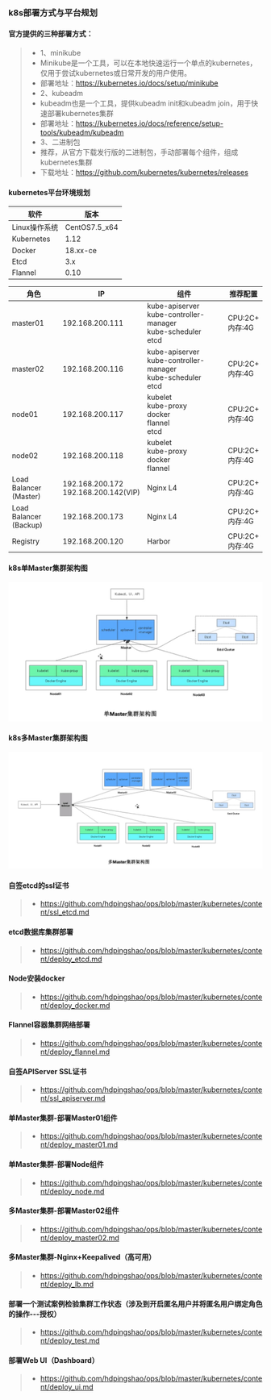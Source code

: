### k8s部署方式与平台规划

#### 官方提供的三种部署方式：

> * 1、minikube
> * Minikube是一个工具，可以在本地快速运行一个单点的kubernetes，仅用于尝试kubernetes或日常开发的用户使用。
> * 部署地址：https://kubernetes.io/docs/setup/minikube
> * 2、kubeadm
> * kubeadm也是一个工具，提供kubeadm init和kubeadm join，用于快速部署kubernetes集群
> * 部署地址：https://kubernetes.io/docs/reference/setup-tools/kubeadm/kubeadm
> * 3、二进制包
> * 推荐，从官方下载发行版的二进制包，手动部署每个组件，组成kubernetes集群
> * 下载地址：https://github.com/kubernetes/kubernetes/releases

#### kubernetes平台环境规划

|软件|版本|
|------|------|
|Linux操作系统|CentOS7.5_x64|
|Kubernetes|1.12|
|Docker|18.xx-ce|
|Etcd|3.x|
|Flannel|0.10|

|角色|IP|组件|推荐配置|
|------|------|------|------|
|master01|192.168.200.111|kube-apiserver<br>kube-controller-manager<br>kube-scheduler<br>etcd|CPU:2C+<br>内存:4G|
|master02|192.168.200.116|kube-apiserver<br>kube-controller-manager<br>kube-scheduler<br>etcd|CPU:2C+<br>内存:4G|
|node01|192.168.200.117|kubelet<br>kube-proxy<br>docker<br>flannel<br>etcd|CPU:2C+<br>内存:4G|
|node02|192.168.200.118|kubelet<br>kube-proxy<br>docker<br>flannel|CPU:2C+<br>内存:4G|
|Load Balancer<br>(Master)|192.168.200.172<br>192.168.200.142(VIP)|Nginx L4|CPU:2C+<br>内存:4G|
|Load Balancer<br>(Backup)|192.168.200.173|Nginx L4|CPU:2C+<br>内存:4G|
|Registry|192.168.200.120|Harbor|CPU:2C+<br>内存:4G|


#### k8s单Master集群架构图

![iamge](https://github.com/hdpingshao/ops/blob/master/kubernetes/images/2-1-1.jpg)

#### k8s多Master集群架构图

![image](https://github.com/hdpingshao/ops/blob/master/kubernetes/images/2-1-2.jpg)

#### 自签etcd的ssl证书

> * https://github.com/hdpingshao/ops/blob/master/kubernetes/content/ssl_etcd.md

#### etcd数据库集群部署

> * https://github.com/hdpingshao/ops/blob/master/kubernetes/content/deploy_etcd.md

#### Node安装docker

> * https://github.com/hdpingshao/ops/blob/master/kubernetes/content/deploy_docker.md

#### Flannel容器集群网络部署

> * https://github.com/hdpingshao/ops/blob/master/kubernetes/content/deploy_flannel.md

#### 自签APIServer SSL证书

> * https://github.com/hdpingshao/ops/blob/master/kubernetes/content/ssl_apiserver.md

#### 单Master集群-部署Master01组件

> * https://github.com/hdpingshao/ops/blob/master/kubernetes/content/deploy_master01.md

#### 单Master集群-部署Node组件

> * https://github.com/hdpingshao/ops/blob/master/kubernetes/content/deploy_node.md

#### 多Master集群-部署Master02组件

> * https://github.com/hdpingshao/ops/blob/master/kubernetes/content/deploy_master02.md

#### 多Master集群-Nginx+Keepalived（高可用）

> * https://github.com/hdpingshao/ops/blob/master/kubernetes/content/deploy_lb.md

#### 部署一个测试案例检验集群工作状态（涉及到开启匿名用户并将匿名用户绑定角色的操作---授权）

> * https://github.com/hdpingshao/ops/blob/master/kubernetes/content/deploy_test.md

#### 部署Web UI（Dashboard）

> * https://github.com/hdpingshao/ops/blob/master/kubernetes/content/deploy_ui.md